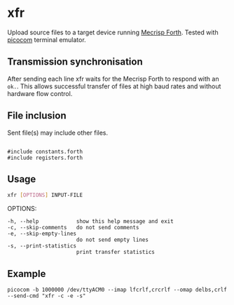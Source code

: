xfr
===

Upload source files to a target device running [Mecrisp Forth](http://mecrisp.sourceforge.net/).
Tested with [picocom](https://github.com/npat-efault/picocom) terminal emulator.

Transmission synchronisation
----------------------------

After sending each line xfr waits for the Mecrisp Forth to respond with an
`ok.`. This allows successful transfer of files at high baud rates and without
hardware flow control.

File inclusion
--------------

Sent file(s) may include other files.

<pre><code>
#include constants.forth
#include registers.forth
</code></pre>

Usage
-----

```sh
xfr [OPTIONS] INPUT-FILE
```

OPTIONS:

    -h, --help            show this help message and exit
    -c, --skip-comments   do not send comments
    -e, --skip-empty-lines
                          do not send empty lines
    -s, --print-statistics
                          print transfer statistics

Example
-------

```
picocom -b 1000000 /dev/ttyACM0 --imap lfcrlf,crcrlf --omap delbs,crlf --send-cmd "xfr -c -e -s"
```
